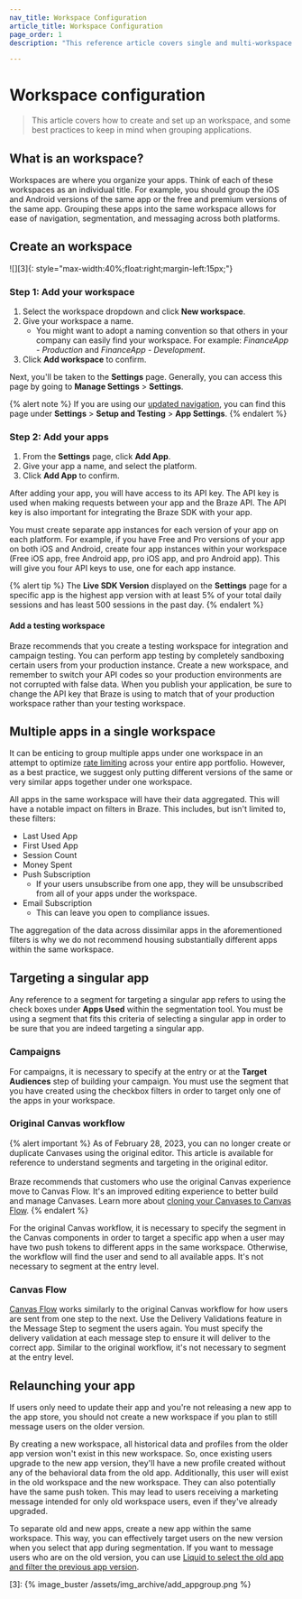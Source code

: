 ```yaml
---
nav_title: Workspace Configuration
article_title: Workspace Configuration
page_order: 1
description: "This reference article covers single and multi-workspace configuration, how to create your workspace, and how to target and relaunch your app."

---
```


# Workspace configuration

> This article covers how to create and set up an workspace, and some best practices to keep in mind when grouping applications.

## What is an workspace?

Workspaces are where you organize your apps. Think of each of these workspaces as an individual title. For example, you should group the iOS and Android versions of the same app or the free and premium versions of the same app. Grouping these apps into the same workspace allows for ease of navigation, segmentation, and messaging across both platforms.

## Create an workspace

![][3]{: style="max-width:40%;float:right;margin-left:15px;"} 

### Step 1: Add your workspace

1. Select the workspace dropdown and click <i class="fas fa-plus"></i> **New workspace**.
2. Give your workspace a name. 
   - You might want to adopt a naming convention so that others in your company can easily find your workspace. For example: *FinanceApp - Production* and *FinanceApp - Development*.
3. Click **Add workspace** to confirm.

Next, you'll be taken to the **Settings** page. Generally, you can access this page by going to **Manage Settings** > **Settings**.

{% alert note %}
If you are using our [updated navigation]({{site.baseurl}}/navigation), you can find this page under **Settings** > **Setup and Testing** > **App Settings**.
{% endalert %}

### Step 2: Add your apps

1. From the **Settings** page, click <i class="fas fa-plus"></i> **Add App**.
2. Give your app a name, and select the platform.
3. Click **Add App** to confirm.

After adding your app, you will have access to its API key. The API key is used when making requests between your app and the Braze API. The API key is also important for integrating the Braze SDK with your app. 

You must create separate app instances for each version of your app on each platform. For example, if you have Free and Pro versions of your app on both iOS and Android, create four app instances within your workspace (Free iOS app, free Android app, pro iOS app, and pro Android app). This will give you four API keys to use, one for each app instance.

{% alert tip %}
The **Live SDK Version** displayed on the **Settings** page for a specific app is the highest app version with at least 5% of your total daily sessions and has least 500 sessions in the past day.
{% endalert %}

#### Add a testing workspace

Braze recommends that you create a testing workspace for integration and campaign testing. You can perform app testing by completely sandboxing certain users from your production instance. Create a new workspace, and remember to switch your API codes so your production environments are not corrupted with false data. When you publish your application, be sure to change the API key that Braze is using to match that of your production workspace rather than your testing workspace.

## Multiple apps in a single workspace

It can be enticing to group multiple apps under one workspace in an attempt to optimize [rate limiting]({{site.baseurl}}/user_guide/engagement_tools/campaigns/building_campaigns/rate-limiting) across your entire app portfolio. However, as a best practice, we suggest only putting different versions of the same or very similar apps together under one workspace. 

All apps in the same workspace will have their data aggregated. This will have a notable impact on filters in Braze. This includes, but isn't limited to, these filters:

- Last Used App
- First Used App
- Session Count
- Money Spent
- Push Subscription
  - If your users unsubscribe from one app, they will be unsubscribed from all of your apps under the workspace.
- Email Subscription
  - This can leave you open to compliance issues.

The aggregation of the data across dissimilar apps in the aforementioned filters is why we do not recommend housing substantially different apps within the same workspace.

## Targeting a singular app

Any reference to a segment for targeting a singular app refers to using the check boxes under **Apps Used** within the segmentation tool. You must be using a segment that fits this criteria of selecting a singular app in order to be sure that you are indeed targeting a singular app.

### Campaigns

For campaigns, it is necessary to specify at the entry or at the **Target Audiences** step of building your campaign. You must use the segment that you have created using the checkbox filters in order to target only one of the apps in your workspace.

### Original Canvas workflow

{% alert important %}
As of February 28, 2023, you can no longer create or duplicate Canvases using the original editor. This article is available for reference to understand segments and targeting in the original editor.<br><br>Braze recommends that customers who use the original Canvas experience move to Canvas Flow. It's an improved editing experience to better build and manage Canvases. Learn more about [cloning your Canvases to Canvas Flow]({{site.baseurl}}/user_guide/engagement_tools/canvas/managing_canvases/cloning_canvases/).
{% endalert %}

For the original Canvas workflow, it is necessary to specify the segment in the Canvas components in order to target a specific app when a user may have two push tokens to different apps in the same workspace. Otherwise, the workflow will find the user and send to all available apps. It's not necessary to segment at the entry level.

### Canvas Flow

[Canvas Flow]({{site.baseurl}}/user_guide/engagement_tools/canvas/faqs/#canvas-flow) works similarly to the original Canvas workflow for how users are sent from one step to the next. Use the Delivery Validations feature in the Message Step to segment the users again. You must specify the delivery validation at each message step to ensure it will deliver to the correct app. Similar to the original workflow, it's not necessary to segment at the entry level. 

## Relaunching your app

If users only need to update their app and you're not releasing a new app to the app store, you should not create a new workspace if you plan to still message users on the older version.

By creating a new workspace, all historical data and profiles from the older app version won't exist in this new workspace. So, once existing users upgrade to the new app version, they'll have a new profile created without any of the behavioral data from the old app. Additionally, this user will exist in the old workspace and the new workspace. They can also potentially have the same push token. This may lead to users receiving a marketing message intended for only old workspace users, even if they've already upgraded.

To separate old and new apps, create a new app within the same workspace. This way, you can effectively target users on the new version when you select that app during segmentation. If you want to message users who are on the old version, you can use [Liquid to select the old app and filter the previous app version](https://learning.braze.com/target-different-app-versions-with-liquid/929971).

[3]: {% image_buster /assets/img_archive/add_appgroup.png %}
